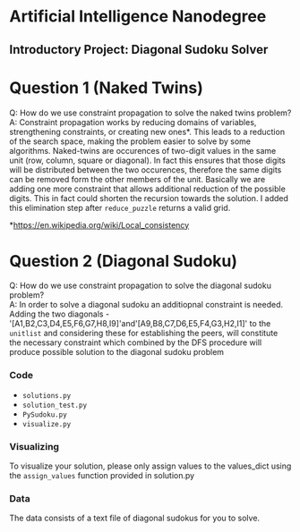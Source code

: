 # Artificial Intelligence Nanodegree
## Introductory Project: Diagonal Sudoku Solver

# Question 1 (Naked Twins)
Q: How do we use constraint propagation to solve the naked twins problem?  
A:  Constraint propagation works by reducing domains of variables, strengthening constraints, or creating new ones*. This leads to a reduction of the search space, making the problem easier to solve by some algorithms. Naked-twins are occurences of two-digit values in the same  unit (row, column, square or diagonal). In fact this ensures that those digits will be distributed between the two occurences, therefore the same digits can be removed form the other members of the unit. Basically we are adding one more constraint that allows additional reduction of the possible digits. This in fact could shorten the recursion towards the solution. I added this elimination step after `reduce_puzzle` returns a valid grid. 

*https://en.wikipedia.org/wiki/Local_consistency

# Question 2 (Diagonal Sudoku)
Q: How do we use constraint propagation to solve the diagonal sudoku problem?  
A: In order to solve a diagonal sudoku an additiopnal constraint is needed. Adding the two diagonals -'[A1,B2,C3,D4,E5,F6,G7,H8,I9]'and'[A9,B8,C7,D6,E5,F4,G3,H2,I1]' to the `unitlist` and considering these for establishing the peers, will constitute the necessary constraint which combined by the DFS procedure will produce possible solution to the diagonal sudoku problem 


### Code

* `solutions.py`  
* `solution_test.py` 
* `PySudoku.py` 
* `visualize.py` 

### Visualizing

To visualize your solution, please only assign values to the values_dict using the ```assign_values``` function provided in solution.py

### Data

The data consists of a text file of diagonal sudokus for you to solve.
